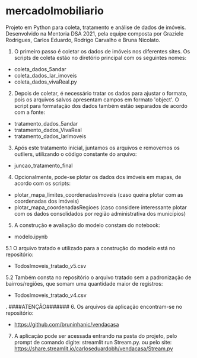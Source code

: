# mercadoImobiliario
Projeto em Python para coleta, tratamento e análise de dados de imóveis. Desenvolvido na Mentoria DSA 2021, pela equipe composta por Graziele Rodrigues, Carlos Eduardo,  Rodrigo Carvalho e Bruna Nicolato.

1. O primeiro passo é coletar os dados de imóveis nos diferentes sites. Os scripts de coleta estão no diretório principal com os seguintes nomes:
- coleta_dados_5andar
- coleta_dados_lar_imoveis
- coleta_dados_vivaReal.py

2. Depois de coletar, é necessário tratar os dados para ajustar o formato, pois os arquivos salvos apresentam campos em formato 'object'.
O script para formatação dos dados também estão separados de acordo com a fonte:
- tratamento_dados_5andar
- tratamento_dados_VivaReal
- tratamento_dados_larImoveis

3. Após este tratamento inicial, juntamos os arquivos e removemos os outliers, utilizando o código constante do arquivo:
- juncao_tratamento_final

4. Opcionalmente, pode-se plotar os dados dos imóveis em mapas, de acordo com os scripts:
- plotar_mapa_limites_coordenadasImoveis (caso queira plotar com as coordenadas dos imóveis)
- plotar_mapa_coordenadasRegioes (caso considere interessante plotar com os dados consolidados por região administrativa dos municípios)

5. A construção e avaliação do modelo constam do notebook:
- modelo.ipynb

5.1 O arquivo tratado e utilizado para a construção do modelo está no repositório:
- TodosImoveis_tratado_v5.csv

5.2 Também consta no repositório o arquivo tratado sem a padronização de bairros/regiões, que somam uma quantidade maior de registros:
- TodosImoveis_tratado_v4.csv

. ####ATENÇÃO#######
6. Os arquivos da aplicação encontram-se no repositório:
- https://github.com/bruninhanic/vendacasa

7. A aplicação pode ser acessada entrando na pasta do projeto, pelo prompt de comando digite:
streamlit run Stream.py. 
ou pelo site: https://share.streamlit.io/carloseduardobh/vendacasa/Stream.py


